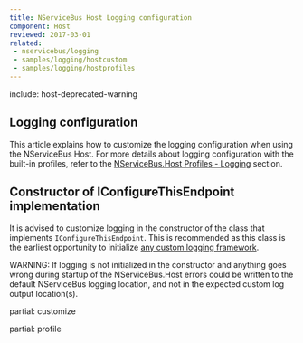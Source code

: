 ```yaml
---
title: NServiceBus Host Logging configuration
component: Host
reviewed: 2017-03-01
related:
 - nservicebus/logging
 - samples/logging/hostcustom
 - samples/logging/hostprofiles
---
```


include: host-deprecated-warning

## Logging configuration

This article explains how to customize the logging configuration when using the NServiceBus Host. For more details about logging configuration with the built-in profiles, refer to the [NServiceBus.Host Profiles - Logging](profiles.md#logging) section.

## Constructor of IConfigureThisEndpoint implementation

It is advised to customize logging in the constructor of the class that implements `IConfigureThisEndpoint`. This is recommended as this class is the earliest opportunity to initialize [any custom logging framework](/nservicebus/logging/#custom-logging).

WARNING: If logging is not initialized in the constructor and anything goes wrong during startup of the NServiceBus.Host errors could be written to the default NServiceBus logging location, and not in the expected custom log output location(s).

partial: customize

partial: profile
